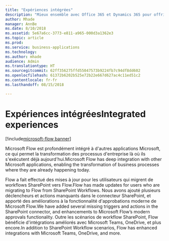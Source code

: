 ```yaml
---
title: "Expériences intégrées"
description: "Mieux ensemble avec Office 365 et Dynamics 365 pour offrir des expériences intégrées dans SharePoint, Teams, Excel et plus encore."
author: Mhade
manager: AnnBe
ms.date: 8/10/2018
ms.assetid: 5e67a6cc-3773-e811-a965-000d3a1362e3
ms.topic: article
ms.prod: 
ms.service: business-applications
ms.technology: 
ms.author: mhade
audience: Admin
ms.translationtype: HT
ms.sourcegitcommit: 62ff356275ffd55047573b9224fb7c94df8dd602
ms.openlocfilehash: 61372b6202b525e72b22e667d627ac4c11ed51c2
ms.contentlocale: fr-fr
ms.lasthandoff: 08/15/2018

---
```

# <a name="integrated-experiences"></a><span data-ttu-id="9bbdc-103">Expériences intégrées</span><span class="sxs-lookup"><span data-stu-id="9bbdc-103">Integrated experiences</span></span>

[!include[microsoft-flow banner](../includes/microsoft-flow.md)]




<span data-ttu-id="9bbdc-104">Microsoft Flow est profondément intégré à d'autres applications Microsoft, ce qui permet la transformation des processus d'entreprise là où ils s'exécutent déjà aujourd'hui.</span><span class="sxs-lookup"><span data-stu-id="9bbdc-104">Microsoft Flow has deep integration with other Microsoft applications, enabling the transformation of business processes where they are already happening today.</span></span>

<span data-ttu-id="9bbdc-105">Flow a fait effectué des mises à jour pour les utilisateurs qui migrent de workflows SharePoint vers Flow.</span><span class="sxs-lookup"><span data-stu-id="9bbdc-105">Flow has made updates for users who are migrating to Flow from SharePoint Workflows.</span></span> <span data-ttu-id="9bbdc-106">Nous avons ajouté plusieurs déclencheurs et actions manquants dans le connecteur SharePoint, et apporté des améliorations à la fonctionnalité d'approbations moderne de Microsoft Flow.</span><span class="sxs-lookup"><span data-stu-id="9bbdc-106">We have added several missing triggers and actions in the SharePoint connector, and enhancements to Microsoft Flow’s modern approvals functionality.</span></span> <span data-ttu-id="9bbdc-107">Outre les scénarios de workflow SharePoint, Flow bénéficie d'intégrations améliorés avec Microsoft Teams, OneDrive, et plus encore.</span><span class="sxs-lookup"><span data-stu-id="9bbdc-107">In addition to SharePoint Workflow scenarios, Flow has enhanced integrations with Microsoft Teams, OneDrive, and more.</span></span>

